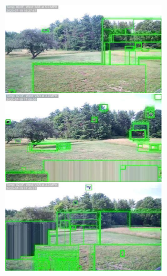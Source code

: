 ![20200719-162745-165750](in/20200719/20200719-162745-165750_0_.jpg)
![20200719-165755-172800](in/20200719/20200719-165755-172800_0_.jpg)
![20200719-172805-175810](in/20200719/20200719-172805-175810_0_.jpg)
